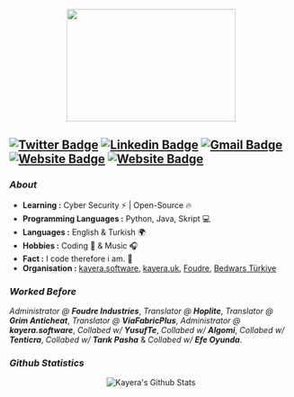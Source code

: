 <p align="center">
  <img width="300" height="200" src="https://i.imgur.com/JMI7u2G.jpeg">
</p>

[![Twitter Badge](https://img.shields.io/badge/-Kayera-1ca0f1?style=flat-square&logo=twitter&logoColor=white&link=https://twitter.com/kayeradev)](https://twitter.com/kayeradev)  [![Linkedin Badge](https://img.shields.io/badge/-Kayera-blue?style=flat-square&logo=Linkedin&logoColor=white&link=https://www.linkedin.com/in/kayera//)](https://www.linkedin.com/in/kayera/)  [![Gmail Badge](https://img.shields.io/badge/-kayerailetisim@hotmail.com-c14438?style=flat-square&logo=Gmail&logoColor=white&link=mailto:kayerailetisim@hotmail.com)](mailto:kayerailetisim@hotmail.com)  [![Website Badge](https://img.shields.io/badge/-kayera.software-c14438?style=flat-square&logo=Website&logoColor=white&link=https://kayera.software)](https://kayera.software) [![Website Badge](https://img.shields.io/badge/-kayera.tech-c14438?style=flat-square&logo=Website&logoColor=white&link=https://kayera.tech)](https://kayera.tech)
---------------------------------------------------------------------------------------------------------------------------------------------------------------------------------
### <i>About</i>

-  **Learning :** Cyber Security ⚡ | Open-Source 🔥
-  **Programming Languages :** Python, Java, Skript 💻
-  **Languages :** English & Turkish 🌍
-  **Hobbies :** Coding 🔧 & Music 🎧
-  **Fact :** I code therefore i am. 🔨
-  **Organisation :** [kayera.software](https://kayera.software/), [kayera.uk](https://kayera.uk/), [Foudre](https://foudre.uk/), [Bedwars Türkiye](https://bedwars.tc/)

### <i>Worked Before</i>

*Administrator @* ***Foudre Industries***,
*Translator @* ***Hoplite***,
*Translator @* ***Grim Anticheat***,
*Translator @* ***ViaFabricPlus***,
*Administrator @* ***kayera.software***,
*Collabed w/* ***YusufTe***,
*Collabed w/* ***Algomi***,
*Collabed w/* ***Tenticra***,
*Collabed w/* ***Tarık Pasha*** &
*Collabed w/* ***Efe Oyunda***.

### <i>Github Statistics</i>


<p align="center">
  <img alt="Kayera's Github Stats" src="https://github-readme-stats.vercel.app/api?username=kayeradev&show_icons=true&theme=radical">
</p>
